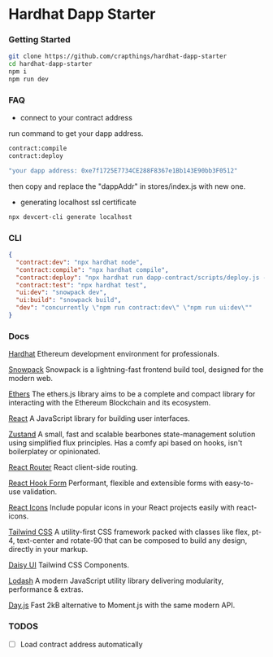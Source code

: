 # Hardhat Dapp Starter

### Getting Started

```bash
git clone https://github.com/crapthings/hardhat-dapp-starter
cd hardhat-dapp-starter
npm i
npm run dev
```

### FAQ

- connect to your contract address

run command to get your dapp address.

```bash
contract:compile
contract:deploy
```

```bash
"your dapp address: 0xe7f1725E7734CE288F8367e1Bb143E90bb3F0512"
```

then copy and replace the "dappAddr" in stores/index.js with new one.

- generating localhost ssl certificate

```bash
npx devcert-cli generate localhost
```

### CLI

```json
{
  "contract:dev": "npx hardhat node",
  "contract:compile": "npx hardhat compile",
  "contract:deploy": "npx hardhat run dapp-contract/scripts/deploy.js --network localhost",
  "contract:test": "npx hardhat test",
  "ui:dev": "snowpack dev",
  "ui:build": "snowpack build",
  "dev": "concurrently \"npm run contract:dev\" \"npm run ui:dev\""
}
```

### Docs

[Hardhat](https://hardhat.org/) Ethereum development environment for professionals.

[Snowpack](https://www.snowpack.dev/) Snowpack is a lightning-fast frontend build tool, designed for the modern web.

[Ethers](https://docs.ethers.io/) The ethers.js library aims to be a complete and compact library for interacting with the Ethereum Blockchain and its ecosystem.

[React](https://reactjs.org/) A JavaScript library for building user interfaces.

[Zustand](https://github.com/pmndrs/zustand/) A small, fast and scalable bearbones state-management solution using simplified flux principles. Has a comfy api based on hooks, isn't boilerplatey or opinionated.

[React Router](https://reactrouter.com/) React client-side routing.

[React Hook Form](https://www.react-hook-form.com/) Performant, flexible and extensible forms with easy-to-use validation.

[React Icons](https://react-icons.github.io/react-icons/) Include popular icons in your React projects easily with react-icons.

[Tailwind CSS](https://tailwindcss.com/) A utility-first CSS framework packed with classes like flex, pt-4, text-center and rotate-90 that can be composed to build any design, directly in your markup.

[Daisy UI](https://daisyui.com/) Tailwind CSS Components.

[Lodash](https://lodash.com/) A modern JavaScript utility library delivering modularity, performance & extras.

[Day.js](https://day.js.org/) Fast 2kB alternative to Moment.js with the same modern API.

### TODOS

- [ ] Load contract address automatically
